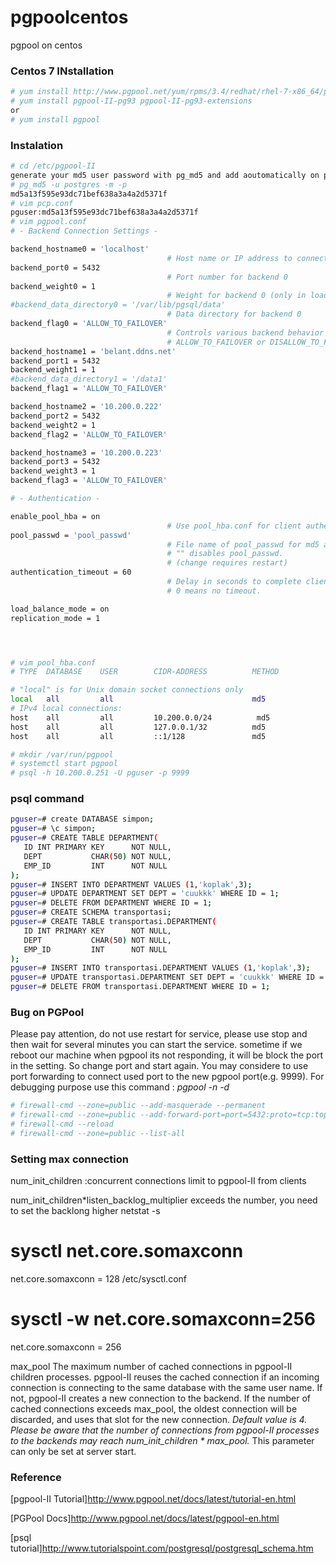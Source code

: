 # pgpoolcentos
pgpool on centos

### Centos 7 INstallation

```sh
# yum install http://www.pgpool.net/yum/rpms/3.4/redhat/rhel-7-x86_64/pgpool-II-release-3.4-1.noarch.rpm
# yum install pgpool-II-pg93 pgpool-II-pg93-extensions
or
# yum install pgpool 

```


### Instalation

```sh
# cd /etc/pgpool-II
generate your md5 user password with pg_md5 and add aoutomatically on pool_passwd
# pg_md5 -u postgres -m -p
md5a13f595e93dc71bef638a3a4a2d5371f
# vim pcp.conf
pguser:md5a13f595e93dc71bef638a3a4a2d5371f
# vim pgpool.conf
# - Backend Connection Settings -

backend_hostname0 = 'localhost'
                                   # Host name or IP address to connect to for backend 0
backend_port0 = 5432
                                   # Port number for backend 0
backend_weight0 = 1
                                   # Weight for backend 0 (only in load balancing mode)
#backend_data_directory0 = '/var/lib/pgsql/data'
                                   # Data directory for backend 0
backend_flag0 = 'ALLOW_TO_FAILOVER'
                                   # Controls various backend behavior
                                   # ALLOW_TO_FAILOVER or DISALLOW_TO_FAILOVER
backend_hostname1 = 'belant.ddns.net'
backend_port1 = 5432
backend_weight1 = 1
#backend_data_directory1 = '/data1'
backend_flag1 = 'ALLOW_TO_FAILOVER'

backend_hostname2 = '10.200.0.222'
backend_port2 = 5432
backend_weight2 = 1
backend_flag2 = 'ALLOW_TO_FAILOVER'

backend_hostname3 = '10.200.0.223'
backend_port3 = 5432
backend_weight3 = 1
backend_flag3 = 'ALLOW_TO_FAILOVER'

# - Authentication -

enable_pool_hba = on
                                   # Use pool_hba.conf for client authentication
pool_passwd = 'pool_passwd'
                                   # File name of pool_passwd for md5 authentication.
                                   # "" disables pool_passwd.
                                   # (change requires restart)
authentication_timeout = 60
                                   # Delay in seconds to complete client authentication
                                   # 0 means no timeout.

load_balance_mode = on
replication_mode = 1




# vim pool_hba.conf
# TYPE  DATABASE    USER        CIDR-ADDRESS          METHOD

# "local" is for Unix domain socket connections only
local   all         all                               md5
# IPv4 local connections:
host    all         all         10.200.0.0/24          md5
host    all         all         127.0.0.1/32          md5
host    all         all         ::1/128               md5

# mkdir /var/run/pgpool
# systemctl start pgpool
# psql -h 10.200.0.251 -U pguser -p 9999
```

### psql command
```sh
pguser=# create DATABASE simpon;
pguser=# \c simpon;
pguser=# CREATE TABLE DEPARTMENT(
   ID INT PRIMARY KEY      NOT NULL,
   DEPT           CHAR(50) NOT NULL,
   EMP_ID         INT      NOT NULL
);
pguser=# INSERT INTO DEPARTMENT VALUES (1,'koplak',3);
pguser=# UPDATE DEPARTMENT SET DEPT = 'cuukkk' WHERE ID = 1;
pguser=# DELETE FROM DEPARTMENT WHERE ID = 1;
pguser=# CREATE SCHEMA transportasi;
pguser=# CREATE TABLE transportasi.DEPARTMENT(
   ID INT PRIMARY KEY      NOT NULL,
   DEPT           CHAR(50) NOT NULL,
   EMP_ID         INT      NOT NULL
);
pguser=# INSERT INTO transportasi.DEPARTMENT VALUES (1,'koplak',3);
pguser=# UPDATE transportasi.DEPARTMENT SET DEPT = 'cuukkk' WHERE ID = 1;
pguser=# DELETE FROM transportasi.DEPARTMENT WHERE ID = 1;
```

### Bug on PGPool
Please pay attention, do not use restart for service, please use stop and then wait for several minutes you can start the service. 
sometime if we reboot our machine when pgpool its not responding, it will be block the port in the setting. So change port and start again. You may considere to use port forwarding to connect used port to the new pgpool port(e.g. 9999).
For debugging purpose use this command : 
_pgpool -n -d_

```sh
# firewall-cmd --zone=public --add-masquerade --permanent
# firewall-cmd --zone=public --add-forward-port=port=5432:proto=tcp:toport=9999 --permanent
# firewall-cmd --reload
# firewall-cmd --zone=public --list-all
```

### Setting max connection
num_init_children :concurrent connections limit to pgpool-II from clients

num_init_children*listen_backlog_multiplier exceeds the number, you need to set the backlong higher
netstat -s
# sysctl net.core.somaxconn
net.core.somaxconn = 128
 /etc/sysctl.conf
# sysctl -w net.core.somaxconn=256
net.core.somaxconn = 256

max_pool
The maximum number of cached connections in pgpool-II children processes. pgpool-II reuses the cached connection if an incoming connection is connecting to the same database with the same user name. If not, pgpool-II creates a new connection to the backend. If the number of cached connections exceeds max_pool, the oldest connection will be discarded, and uses that slot for the new connection.
*Default value is 4. Please be aware that the number of connections from pgpool-II processes to the backends may reach num_init_children * max_pool.*
This parameter can only be set at server start.


### Reference

[pgpool-II Tutorial]http://www.pgpool.net/docs/latest/tutorial-en.html

[PGPool Docs]http://www.pgpool.net/docs/latest/pgpool-en.html

[psql tutorial]http://www.tutorialspoint.com/postgresql/postgresql_schema.htm
